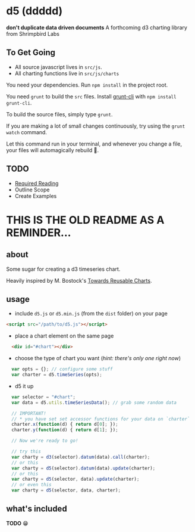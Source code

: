 # d5 (ddddd)
**don't duplicate data driven documents**
A forthcoming d3 charting library from Shrimpbird Labs

## To Get Going
* All source javascript lives in `src/js`. 
* All charting functions live in `src/js/charts`

You need your dependencies. Run `npm install` in the project root.

You need `grunt` to build the `src` files. 
Install [grunt-cli](https://www.npmjs.com/package/grunt-cli) with 
`npm install grunt-cli`.

To build the source files, simply type `grunt`.

If you are making a lot of small changes continuously, try using the `grunt watch` command.

Let this command run in your terminal, and whenever you change a file, your files will automagically rebuild :tada:.



## TODO
* [Required Reading](http://bost.ocks.org/mike/chart/)
* Outline Scope
* Create Examples


# THIS IS THE OLD README AS A REMINDER...

## about

Some sugar for creating a d3 timeseries chart.

Heavily inspired by M. Bostock's [Towards Reusable Charts](http://bost.ocks.org/mike/chart/).

## usage

* include `d5.js` or `d5.min.js` (from the `dist` folder) on your page 

```html
<script src="/path/to/d5.js"></script>
```

* place a chart element on the same page

```html
  <div id="#chart"></div>
```

* choose the type of chart you want (_hint: there's only one right now_)

```javascript
  var opts = {}; // configure some stuff
  var charter = d5.timeSeries(opts);
```

* d5 it up

```javascript
  var selector = "#chart";
  var data = d5.utils.timeSeriesData(); // grab some random data

  // IMPORTANT!
  // * you have set set accessor functions for your data on `charter`
  charter.x(function(d) { return d[0]; });
  charter.y(function(d) { return d[1]; });

  // Now we're ready to go!

  // try this
  var charty = d3(selector).datum(data).call(charter);
  // or this
  var charty = d5(selector).datum(data).update(charter);
  // or this
  var charty = d5(selector, data).update(charter);
  // or even this
  var charty = d5(selector, data, charter);

```

## what's included

**TODO**
:grin: